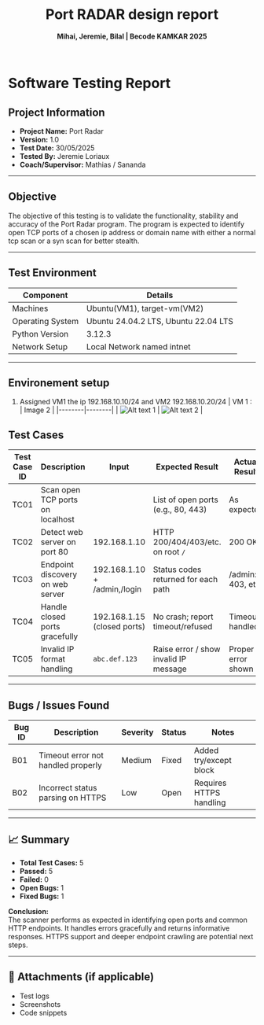 **<h1 style="text-align:center;">Port RADAR design report</h1>**
**<p style="text-align:center;">Mihai, Jeremie, Bilal | Becode KAMKAR 2025</p>**

<br>

# Software Testing Report

## Project Information
- **Project Name:** Port Radar  
- **Version:** 1.0  
- **Test Date:** 30/05/2025 
- **Tested By:** Jeremie Loriaux 
- **Coach/Supervisor:** Mathias / Sananda

---

## Objective
The objective of this testing is to validate the functionality, stability and accuracy of the Port Radar program. The program is expected to identify open TCP ports of a chosen ip address or domain name with either a normal tcp scan or a syn scan for better stealth.

---

## Test Environment

| Component         | Details                          |
|-------------------|---------------------------------|
| Machines          | Ubuntu(VM1), target-vm(VM2) |
| Operating System  | Ubuntu 24.04.2 LTS, Ubuntu 22.04 LTS |
| Python Version    | 3.12.3                    |
| Network Setup     | Local Network named intnet  |

---

## Environement setup

1. Assigned VM1 the ip 192.168.10.10/24 and VM2 192.168.10.20/24
| VM 1 : | Image 2 |
|--------|--------|
| ![Alt text 1](image1.jpg) | ![Alt text 2](image2.jpg) |

## Test Cases

| Test Case ID | Description                       | Input                       | Expected Result                              | Actual Result     | Pass/Fail |
|--------------|----------------------------------|-----------------------------|----------------------------------------------|-------------------|-----------|
| TC01         | Scan open TCP ports on localhost |               | List of open ports (e.g., 80, 443)            | As expected       | ✅         |
| TC02         | Detect web server on port 80      | 192.168.1.10                | HTTP 200/404/403/etc. on root `/`             | 200 OK            | ✅         |
| TC03         | Endpoint discovery on web server  | 192.168.1.10 + /admin,/login | Status codes returned for each path           | /admin: 403, etc. | ✅         |
| TC04         | Handle closed ports gracefully     | 192.168.1.15 (closed ports) | No crash; report timeout/refused              | Timeout handled   | ✅         |
| TC05         | Invalid IP format handling        | `abc.def.123`               | Raise error / show invalid IP message         | Proper error shown| ✅         |

---

## Bugs / Issues Found

| Bug ID | Description                        | Severity | Status    | Notes                   |
|--------|----------------------------------|----------|-----------|-------------------------|
| B01    | Timeout error not handled properly | Medium   | Fixed     | Added try/except block   |
| B02    | Incorrect status parsing on HTTPS  | Low      | Open      | Requires HTTPS handling  |

---

## 📈 Summary

- **Total Test Cases:** 5  
- **Passed:** 5  
- **Failed:** 0  
- **Open Bugs:** 1  
- **Fixed Bugs:** 1  

**Conclusion:**  
The scanner performs as expected in identifying open ports and common HTTP endpoints. It handles errors gracefully and returns informative responses. HTTPS support and deeper endpoint crawling are potential next steps.

---

## 📎 Attachments (if applicable)
- Test logs  
- Screenshots  
- Code snippets  